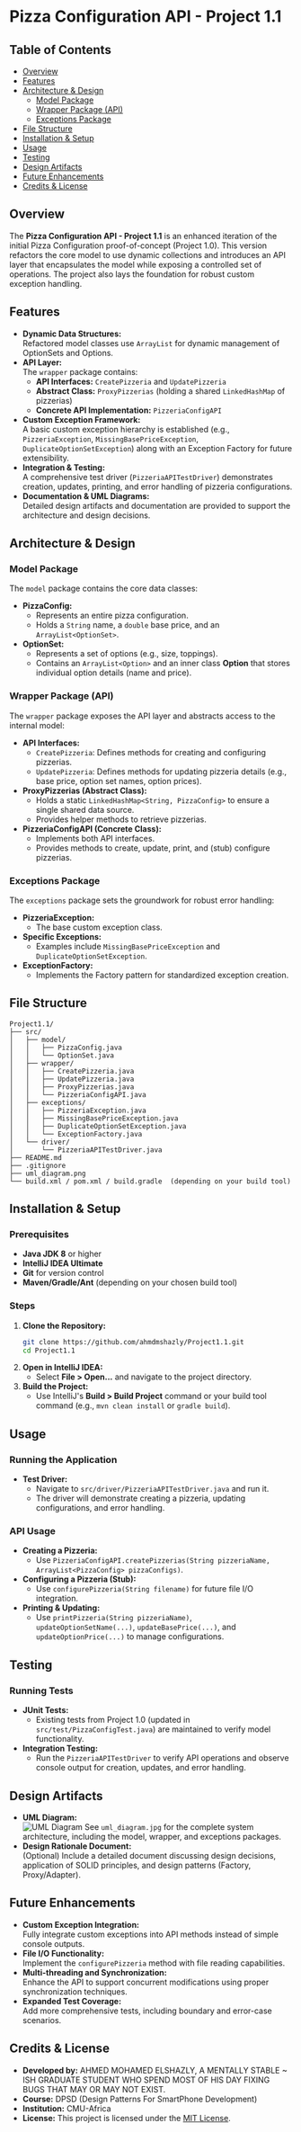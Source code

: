 
# Pizza Configuration API - Project 1.1

## Table of Contents
- [Overview](#overview)
- [Features](#features)
- [Architecture & Design](#architecture--design)
  - [Model Package](#model-package)
  - [Wrapper Package (API)](#wrapper-package-api)
  - [Exceptions Package](#exceptions-package)
- [File Structure](#file-structure)
- [Installation & Setup](#installation--setup)
- [Usage](#usage)
- [Testing](#testing)
- [Design Artifacts](#design-artifacts)
- [Future Enhancements](#future-enhancements)
- [Credits & License](#credits--license)

## Overview
The **Pizza Configuration API - Project 1.1** is an enhanced iteration of the initial Pizza Configuration proof-of-concept (Project 1.0). This version refactors the core model to use dynamic collections and introduces an API layer that encapsulates the model while exposing a controlled set of operations. The project also lays the foundation for robust custom exception handling.

## Features
- **Dynamic Data Structures:**  
  Refactored model classes use `ArrayList` for dynamic management of OptionSets and Options.
- **API Layer:**  
  The `wrapper` package contains:
  - **API Interfaces:** `CreatePizzeria` and `UpdatePizzeria`
  - **Abstract Class:** `ProxyPizzerias` (holding a shared `LinkedHashMap` of pizzerias)
  - **Concrete API Implementation:** `PizzeriaConfigAPI`
- **Custom Exception Framework:**  
  A basic custom exception hierarchy is established (e.g., `PizzeriaException`, `MissingBasePriceException`, `DuplicateOptionSetException`) along with an Exception Factory for future extensibility.
- **Integration & Testing:**  
  A comprehensive test driver (`PizzeriaAPITestDriver`) demonstrates creation, updates, printing, and error handling of pizzeria configurations.
- **Documentation & UML Diagrams:**  
  Detailed design artifacts and documentation are provided to support the architecture and design decisions.

## Architecture & Design

### Model Package
The `model` package contains the core data classes:
- **PizzaConfig:**  
  - Represents an entire pizza configuration.
  - Holds a `String` name, a `double` base price, and an `ArrayList<OptionSet>`.
- **OptionSet:**  
  - Represents a set of options (e.g., size, toppings).
  - Contains an `ArrayList<Option>` and an inner class **Option** that stores individual option details (name and price).

### Wrapper Package (API)
The `wrapper` package exposes the API layer and abstracts access to the internal model:
- **API Interfaces:**  
  - `CreatePizzeria`: Defines methods for creating and configuring pizzerias.
  - `UpdatePizzeria`: Defines methods for updating pizzeria details (e.g., base price, option set names, option prices).
- **ProxyPizzerias (Abstract Class):**  
  - Holds a static `LinkedHashMap<String, PizzaConfig>` to ensure a single shared data source.
  - Provides helper methods to retrieve pizzerias.
- **PizzeriaConfigAPI (Concrete Class):**  
  - Implements both API interfaces.
  - Provides methods to create, update, print, and (stub) configure pizzerias.

### Exceptions Package
The `exceptions` package sets the groundwork for robust error handling:
- **PizzeriaException:**  
  - The base custom exception class.
- **Specific Exceptions:**  
  - Examples include `MissingBasePriceException` and `DuplicateOptionSetException`.
- **ExceptionFactory:**  
  - Implements the Factory pattern for standardized exception creation.

## File Structure
```
Project1.1/
├── src/
│   ├── model/
│   │   ├── PizzaConfig.java
│   │   └── OptionSet.java
│   ├── wrapper/
│   │   ├── CreatePizzeria.java
│   │   ├── UpdatePizzeria.java
│   │   ├── ProxyPizzerias.java
│   │   └── PizzeriaConfigAPI.java
│   ├── exceptions/
│   │   ├── PizzeriaException.java
│   │   ├── MissingBasePriceException.java
│   │   ├── DuplicateOptionSetException.java
│   │   └── ExceptionFactory.java
│   └── driver/
│       └── PizzeriaAPITestDriver.java
├── README.md
├── .gitignore
├── uml_diagram.png
└── build.xml / pom.xml / build.gradle  (depending on your build tool)
```

## Installation & Setup
### Prerequisites
- **Java JDK 8** or higher
- **IntelliJ IDEA Ultimate**
- **Git** for version control
- **Maven/Gradle/Ant** (depending on your chosen build tool)

### Steps
1. **Clone the Repository:**
   ```bash
   git clone https://github.com/ahmdmshazly/Project1.1.git
   cd Project1.1
   ```
2. **Open in IntelliJ IDEA:**
    - Select **File > Open...** and navigate to the project directory.
3. **Build the Project:**
    - Use IntelliJ's **Build > Build Project** command or your build tool command (e.g., `mvn clean install` or `gradle build`).

## Usage
### Running the Application
- **Test Driver:**
    - Navigate to `src/driver/PizzeriaAPITestDriver.java` and run it.
    - The driver will demonstrate creating a pizzeria, updating configurations, and error handling.

### API Usage
- **Creating a Pizzeria:**
    - Use `PizzeriaConfigAPI.createPizzerias(String pizzeriaName, ArrayList<PizzaConfig> pizzaConfigs)`.
- **Configuring a Pizzeria (Stub):**
    - Use `configurePizzeria(String filename)` for future file I/O integration.
- **Printing & Updating:**
    - Use `printPizzeria(String pizzeriaName)`, `updateOptionSetName(...)`, `updateBasePrice(...)`, and `updateOptionPrice(...)` to manage configurations.

## Testing
### Running Tests
- **JUnit Tests:**
    - Existing tests from Project 1.0 (updated in `src/test/PizzaConfigTest.java`) are maintained to verify model functionality.
- **Integration Testing:**
    - Run the `PizzeriaAPITestDriver` to verify API operations and observe console output for creation, updates, and error handling.

## Design Artifacts
- **UML Diagram:**  
  ![UML Diagram](uml_diagram.jpg)
  See `uml_diagram.jpg` for the complete system architecture, including the model, wrapper, and exceptions packages.
- **Design Rationale Document:**  
  (Optional) Include a detailed document discussing design decisions, application of SOLID principles, and design patterns (Factory, Proxy/Adapter).

## Future Enhancements
- **Custom Exception Integration:**  
  Fully integrate custom exceptions into API methods instead of simple console outputs.
- **File I/O Functionality:**  
  Implement the `configurePizzeria` method with file reading capabilities.
- **Multi-threading and Synchronization:**  
  Enhance the API to support concurrent modifications using proper synchronization techniques.
- **Expanded Test Coverage:**  
  Add more comprehensive tests, including boundary and error-case scenarios.

## Credits & License
- **Developed by:** AHMED MOHAMED ELSHAZLY, A MENTALLY STABLE ~ ISH GRADUATE STUDENT WHO SPEND MOST OF HIS DAY FIXING BUGS THAT MAY OR MAY NOT EXIST. 
- **Course:** DPSD (Design Patterns For SmartPhone Development)
- **Institution:** CMU-Africa
- **License:** This project is licensed under the [MIT License](LICENSE).

